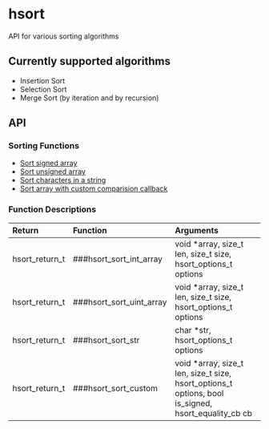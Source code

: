 # hsort
API for various sorting algorithms

## Currently supported algorithms
* Insertion Sort
* Selection Sort
* Merge Sort (by iteration and by recursion)

## API

### Sorting Functions
* [Sort signed array](hsort_sort_int_array)
* [Sort unsigned array](hsort_sort_uint_array)
* [Sort characters in a string](hsort_sort_str)
* [Sort array with custom comparision callback](hsort_sort_custom)

### Function Descriptions

| Return         | Function                  | Arguments                                                                                           |
| :------------- | :------------------------ | :-------------------------------------------------------------------------------------------------- |
| hsort_return_t | ###hsort_sort_int_array  | void *array, size_t len, size_t size, hsort_options_t options                                       |
| hsort_return_t | ###hsort_sort_uint_array | void *array, size_t len, size_t size, hsort_options_t options                                       |
| hsort_return_t | ###hsort_sort_str        | char *str, hsort_options_t options                                                                  |
| hsort_return_t | ###hsort_sort_custom     | void *array, size_t len, size_t size, hsort_options_t options, bool is_signed, hsort_equality_cb cb |
